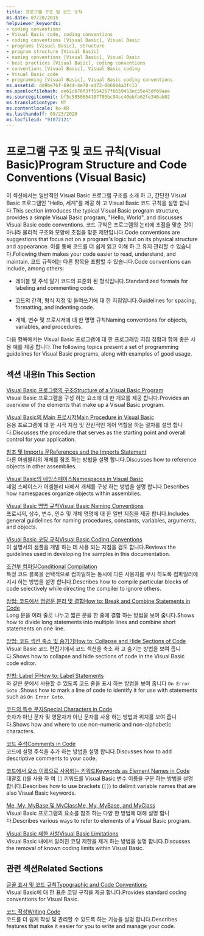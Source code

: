 ```yaml
---
title: 프로그램 구조 및 코드 규칙
ms.date: 07/20/2015
helpviewer_keywords:
- coding conventions
- Visual Basic code, coding conventions
- coding conventions [Visual Basic], Visual Basic
- programs [Visual Basic], structure
- program structure [Visual Basic]
- naming conventions [Visual Basic], Visual Basic
- best practices [Visual Basic], coding conventions
- conventions [Visual Basic], Visual Basic coding
- Visual Basic code
- programming [Visual Basic], Visual Basic coding conventions
ms.assetid: dd9be76f-6944-4e78-ad72-0b6084a3fc13
ms.openlocfilehash: ee61c676f3ff554267f6659453ec55e45df69aee
ms.sourcegitcommit: bf5c5850654187705bc94cc40ebfb62fe346ab02
ms.translationtype: MT
ms.contentlocale: ko-KR
ms.lasthandoff: 09/23/2020
ms.locfileid: "91072121"
---
```

# <a name="program-structure-and-code-conventions-visual-basic"></a><span data-ttu-id="205a5-102">프로그램 구조 및 코드 규칙(Visual Basic)</span><span class="sxs-lookup"><span data-stu-id="205a5-102">Program Structure and Code Conventions (Visual Basic)</span></span>

<span data-ttu-id="205a5-103">이 섹션에서는 일반적인 Visual Basic 프로그램 구조를 소개 하 고, 간단한 Visual Basic 프로그램인 "Hello, 세계"를 제공 하 고 Visual Basic 코드 규칙을 설명 합니다.</span><span class="sxs-lookup"><span data-stu-id="205a5-103">This section introduces the typical Visual Basic program structure, provides a simple Visual Basic program, "Hello, World", and discusses Visual Basic code conventions.</span></span> <span data-ttu-id="205a5-104">코드 규칙은 프로그램의 논리에 초점을 맞춘 것이 아니라 물리적 구조와 모양에 초점을 맞춘 제안입니다.</span><span class="sxs-lookup"><span data-stu-id="205a5-104">Code conventions are suggestions that focus not on a program's logic but on its physical structure and appearance.</span></span> <span data-ttu-id="205a5-105">이를 통해 코드를 더 쉽게 읽고 이해 하 고 유지 관리할 수 있습니다.</span><span class="sxs-lookup"><span data-stu-id="205a5-105">Following them makes your code easier to read, understand, and maintain.</span></span> <span data-ttu-id="205a5-106">코드 규칙에는 다른 항목을 포함할 수 있습니다.</span><span class="sxs-lookup"><span data-stu-id="205a5-106">Code conventions can include, among others:</span></span>  
  
- <span data-ttu-id="205a5-107">레이블 및 주석 달기 코드의 표준화 된 형식입니다.</span><span class="sxs-lookup"><span data-stu-id="205a5-107">Standardized formats for labeling and commenting code.</span></span>  
  
- <span data-ttu-id="205a5-108">코드의 간격, 형식 지정 및 들여쓰기에 대 한 지침입니다.</span><span class="sxs-lookup"><span data-stu-id="205a5-108">Guidelines for spacing, formatting, and indenting code.</span></span>  
  
- <span data-ttu-id="205a5-109">개체, 변수 및 프로시저에 대 한 명명 규칙</span><span class="sxs-lookup"><span data-stu-id="205a5-109">Naming conventions for objects, variables, and procedures.</span></span>  
  
 <span data-ttu-id="205a5-110">다음 항목에서는 Visual Basic 프로그램에 대 한 프로그래밍 지침 집합과 함께 좋은 사용 예를 제공 합니다.</span><span class="sxs-lookup"><span data-stu-id="205a5-110">The following topics present a set of programming guidelines for Visual Basic programs, along with examples of good usage.</span></span>  
  
## <a name="in-this-section"></a><span data-ttu-id="205a5-111">섹션 내용</span><span class="sxs-lookup"><span data-stu-id="205a5-111">In This Section</span></span>  

 [<span data-ttu-id="205a5-112">Visual Basic 프로그램의 구조</span><span class="sxs-lookup"><span data-stu-id="205a5-112">Structure of a Visual Basic Program</span></span>](structure-of-a-visual-basic-program.md)  
 <span data-ttu-id="205a5-113">Visual Basic 프로그램을 구성 하는 요소에 대 한 개요를 제공 합니다.</span><span class="sxs-lookup"><span data-stu-id="205a5-113">Provides an overview of the elements that make up a Visual Basic program.</span></span>  
  
 [<span data-ttu-id="205a5-114">Visual Basic의 Main 프로시저</span><span class="sxs-lookup"><span data-stu-id="205a5-114">Main Procedure in Visual Basic</span></span>](main-procedure.md)  
 <span data-ttu-id="205a5-115">응용 프로그램에 대 한 시작 지점 및 전반적인 제어 역할을 하는 절차를 설명 합니다.</span><span class="sxs-lookup"><span data-stu-id="205a5-115">Discusses the procedure that serves as the starting point and overall control for your application.</span></span>  
  
 [<span data-ttu-id="205a5-116">참조 및 Imports 문</span><span class="sxs-lookup"><span data-stu-id="205a5-116">References and the Imports Statement</span></span>](references-and-the-imports-statement.md)  
 <span data-ttu-id="205a5-117">다른 어셈블리의 개체를 참조 하는 방법을 설명 합니다.</span><span class="sxs-lookup"><span data-stu-id="205a5-117">Discusses how to reference objects in other assemblies.</span></span>  
  
 [<span data-ttu-id="205a5-118">Visual Basic의 네임스페이스</span><span class="sxs-lookup"><span data-stu-id="205a5-118">Namespaces in Visual Basic</span></span>](namespaces.md)  
 <span data-ttu-id="205a5-119">네임 스페이스가 어셈블리 내에서 개체를 구성 하는 방법을 설명 합니다.</span><span class="sxs-lookup"><span data-stu-id="205a5-119">Describes how namespaces organize objects within assemblies.</span></span>  
  
 [<span data-ttu-id="205a5-120">Visual Basic 명명 규칙</span><span class="sxs-lookup"><span data-stu-id="205a5-120">Visual Basic Naming Conventions</span></span>](naming-conventions.md)  
 <span data-ttu-id="205a5-121">프로시저, 상수, 변수, 인수 및 개체 명명에 대 한 일반 지침을 제공 합니다.</span><span class="sxs-lookup"><span data-stu-id="205a5-121">Includes general guidelines for naming procedures, constants, variables, arguments, and objects.</span></span>  
  
 [<span data-ttu-id="205a5-122">Visual Basic 코딩 규칙</span><span class="sxs-lookup"><span data-stu-id="205a5-122">Visual Basic Coding Conventions</span></span>](coding-conventions.md)  
 <span data-ttu-id="205a5-123">이 설명서의 샘플을 개발 하는 데 사용 되는 지침을 검토 합니다.</span><span class="sxs-lookup"><span data-stu-id="205a5-123">Reviews the guidelines used in developing the samples in this documentation.</span></span>  
  
 [<span data-ttu-id="205a5-124">조건부 컴파일</span><span class="sxs-lookup"><span data-stu-id="205a5-124">Conditional Compilation</span></span>](conditional-compilation.md)  
 <span data-ttu-id="205a5-125">특정 코드 블록을 선택적으로 컴파일하는 동시에 다른 사용자를 무시 하도록 컴파일러에 지시 하는 방법을 설명 합니다.</span><span class="sxs-lookup"><span data-stu-id="205a5-125">Describes how to compile particular blocks of code selectively while directing the compiler to ignore others.</span></span>  
  
 [<span data-ttu-id="205a5-126">방법: 코드에서 명령문 분리 및 결합</span><span class="sxs-lookup"><span data-stu-id="205a5-126">How to: Break and Combine Statements in Code</span></span>](how-to-break-and-combine-statements-in-code.md)  
 <span data-ttu-id="205a5-127">Long 문을 여러 줄로 나누고 짧은 문을 한 줄에 결합 하는 방법을 보여 줍니다.</span><span class="sxs-lookup"><span data-stu-id="205a5-127">Shows how to divide long statements into multiple lines and combine short statements on one line.</span></span>  
  
 [<span data-ttu-id="205a5-128">방법: 코드 섹션 축소 및 숨기기</span><span class="sxs-lookup"><span data-stu-id="205a5-128">How to: Collapse and Hide Sections of Code</span></span>](how-to-collapse-and-hide-sections-of-code.md)  
 <span data-ttu-id="205a5-129">Visual Basic 코드 편집기에서 코드 섹션을 축소 하 고 숨기는 방법을 보여 줍니다.</span><span class="sxs-lookup"><span data-stu-id="205a5-129">Shows how to collapse and hide sections of code in the Visual Basic code editor.</span></span>  
  
 [<span data-ttu-id="205a5-130">방법: Label 문</span><span class="sxs-lookup"><span data-stu-id="205a5-130">How to: Label Statements</span></span>](how-to-label-statements.md)  
 <span data-ttu-id="205a5-131">와 같은 문에서 사용할 수 있도록 코드 줄을 표시 하는 방법을 보여 줍니다 `On Error Goto` .</span><span class="sxs-lookup"><span data-stu-id="205a5-131">Shows how to mark a line of code to identify it for use with statements such as `On Error Goto`.</span></span>  
  
 [<span data-ttu-id="205a5-132">코드의 특수 문자</span><span class="sxs-lookup"><span data-stu-id="205a5-132">Special Characters in Code</span></span>](special-characters-in-code.md)  
 <span data-ttu-id="205a5-133">숫자가 아닌 문자 및 영문자가 아닌 문자를 사용 하는 방법과 위치를 보여 줍니다.</span><span class="sxs-lookup"><span data-stu-id="205a5-133">Shows how and where to use non-numeric and non-alphabetic characters.</span></span>  
  
 [<span data-ttu-id="205a5-134">코드 주석</span><span class="sxs-lookup"><span data-stu-id="205a5-134">Comments in Code</span></span>](comments-in-code.md)  
 <span data-ttu-id="205a5-135">코드에 설명 주석을 추가 하는 방법을 설명 합니다.</span><span class="sxs-lookup"><span data-stu-id="205a5-135">Discusses how to add descriptive comments to your code.</span></span>  
  
 [<span data-ttu-id="205a5-136">코드에서 요소 이름으로 사용되는 키워드</span><span class="sxs-lookup"><span data-stu-id="205a5-136">Keywords as Element Names in Code</span></span>](keywords-as-element-names-in-code.md)  
 <span data-ttu-id="205a5-137">대괄호 ()를 사용 하 여 `[]` 키워드를 Visual Basic 변수 이름을 구분 하는 방법을 설명 합니다.</span><span class="sxs-lookup"><span data-stu-id="205a5-137">Describes how to use brackets (`[]`) to delimit variable names that are also Visual Basic keywords.</span></span>  
  
 [<span data-ttu-id="205a5-138">Me, My, MyBase 및 MyClass</span><span class="sxs-lookup"><span data-stu-id="205a5-138">Me, My, MyBase, and MyClass</span></span>](me-my-mybase-and-myclass.md)  
 <span data-ttu-id="205a5-139">Visual Basic 프로그램의 요소를 참조 하는 다양 한 방법에 대해 설명 합니다.</span><span class="sxs-lookup"><span data-stu-id="205a5-139">Describes various ways to refer to elements of a Visual Basic program.</span></span>  
  
 [<span data-ttu-id="205a5-140">Visual Basic 제한 사항</span><span class="sxs-lookup"><span data-stu-id="205a5-140">Visual Basic Limitations</span></span>](limitations.md)  
 <span data-ttu-id="205a5-141">Visual Basic 내에서 알려진 코딩 제한을 제거 하는 방법을 설명 합니다.</span><span class="sxs-lookup"><span data-stu-id="205a5-141">Discusses the removal of known coding limits within Visual Basic.</span></span>  
  
## <a name="related-sections"></a><span data-ttu-id="205a5-142">관련 섹션</span><span class="sxs-lookup"><span data-stu-id="205a5-142">Related Sections</span></span>  

 [<span data-ttu-id="205a5-143">글꼴 표시 및 코드 규칙</span><span class="sxs-lookup"><span data-stu-id="205a5-143">Typographic and Code Conventions</span></span>](../../language-reference/typographic-and-code-conventions.md)  
 <span data-ttu-id="205a5-144">Visual Basic에 대 한 표준 코딩 규칙을 제공 합니다.</span><span class="sxs-lookup"><span data-stu-id="205a5-144">Provides standard coding conventions for Visual Basic.</span></span>  
  
 [<span data-ttu-id="205a5-145">코드 작성</span><span class="sxs-lookup"><span data-stu-id="205a5-145">Writing Code</span></span>](/visualstudio/ide/writing-code-in-the-code-and-text-editor)  
 <span data-ttu-id="205a5-146">코드를 더 쉽게 작성 및 관리할 수 있도록 하는 기능을 설명 합니다.</span><span class="sxs-lookup"><span data-stu-id="205a5-146">Describes features that make it easier for you to write and manage your code.</span></span>
